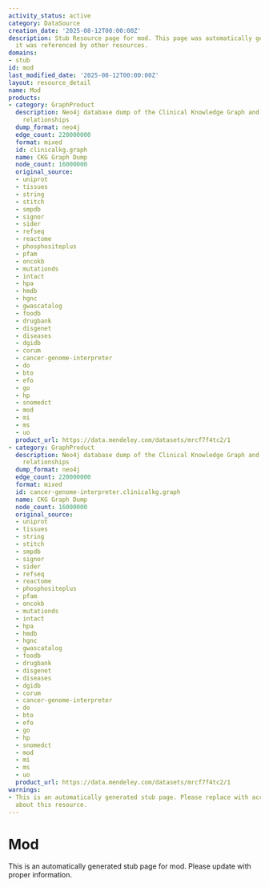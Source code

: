 ```yaml
---
activity_status: active
category: DataSource
creation_date: '2025-08-12T00:00:00Z'
description: Stub Resource page for mod. This page was automatically generated because
  it was referenced by other resources.
domains:
- stub
id: mod
last_modified_date: '2025-08-12T00:00:00Z'
layout: resource_detail
name: Mod
products:
- category: GraphProduct
  description: Neo4j database dump of the Clinical Knowledge Graph and additional
    relationships
  dump_format: neo4j
  edge_count: 220000000
  format: mixed
  id: clinicalkg.graph
  name: CKG Graph Dump
  node_count: 16000000
  original_source:
  - uniprot
  - tissues
  - string
  - stitch
  - smpdb
  - signor
  - sider
  - refseq
  - reactome
  - phosphositeplus
  - pfam
  - oncokb
  - mutationds
  - intact
  - hpa
  - hmdb
  - hgnc
  - gwascatalog
  - foodb
  - drugbank
  - disgenet
  - diseases
  - dgidb
  - corum
  - cancer-genome-interpreter
  - do
  - bto
  - efo
  - go
  - hp
  - snomedct
  - mod
  - mi
  - ms
  - uo
  product_url: https://data.mendeley.com/datasets/mrcf7f4tc2/1
- category: GraphProduct
  description: Neo4j database dump of the Clinical Knowledge Graph and additional
    relationships
  dump_format: neo4j
  edge_count: 220000000
  format: mixed
  id: cancer-genome-interpreter.clinicalkg.graph
  name: CKG Graph Dump
  node_count: 16000000
  original_source:
  - uniprot
  - tissues
  - string
  - stitch
  - smpdb
  - signor
  - sider
  - refseq
  - reactome
  - phosphositeplus
  - pfam
  - oncokb
  - mutationds
  - intact
  - hpa
  - hmdb
  - hgnc
  - gwascatalog
  - foodb
  - drugbank
  - disgenet
  - diseases
  - dgidb
  - corum
  - cancer-genome-interpreter
  - do
  - bto
  - efo
  - go
  - hp
  - snomedct
  - mod
  - mi
  - ms
  - uo
  product_url: https://data.mendeley.com/datasets/mrcf7f4tc2/1
warnings:
- This is an automatically generated stub page. Please replace with accurate information
  about this resource.
---
```

# Mod

This is an automatically generated stub page for mod. Please update with proper information.